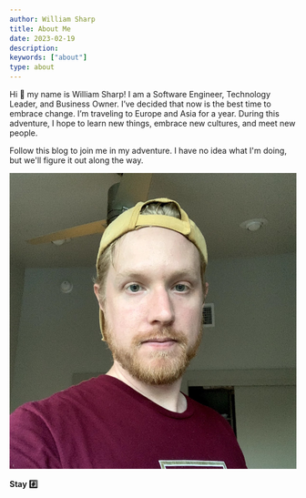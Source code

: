 ```yaml
---
author: William Sharp
title: About Me
date: 2023-02-19
description:
keywords: ["about"]
type: about
---
```


Hi 👋 my name is William Sharp! I am a Software Engineer, Technology Leader, and Business Owner. I’ve decided that now is the best time to embrace change. I’m traveling to Europe and Asia for a year. During this adventure, I hope to learn new things, embrace new cultures, and meet new people.

Follow this blog to join me in my adventure. I have no idea what I'm doing, but we'll figure it out along the way.

![me](me.jpg)

**Stay #️⃣**
